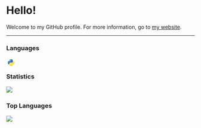 # Hello!
Welcome to my GitHub profile. For more information, go to [my website](https://mudkip.dev).

---

### Languages
<img align="left" alt="Python" width="26px" src="https://raw.githubusercontent.com/github/explore/80688e429a7d4ef2fca1e82350fe8e3517d3494d/topics/python/python.png"/>
<br>

### Statistics
<img src="https://github-readme-stats.vercel.app/api?username=mudkipdev&show_icons=true">

### Top Languages
<img src="https://github-readme-stats.vercel.app/api/top-langs/?username=mudkipdev">
